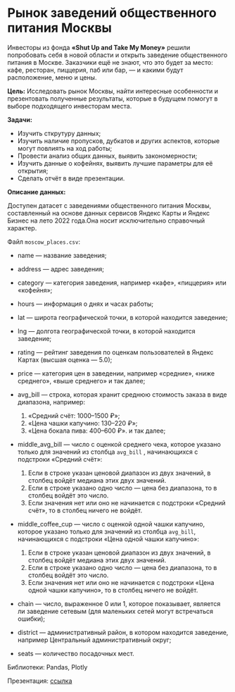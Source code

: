 # Рынок заведений общественного питания Москвы

Инвесторы из фонда **«Shut Up and Take My Money»** решили попробовать себя в новой области и открыть заведение общественного питания в Москве. Заказчики ещё не знают, что это будет за место: кафе, ресторан, пиццерия, паб или бар, — и какими будут расположение, меню и цены.

**Цель:**
Исследовать рынок Москвы, найти интересные особенности и презентовать полученные результаты, которые в будущем помогут в выборе подходящего инвесторам места.

**Задачи:**

 - Изучить сткрутуру данных;
 - Изучить наличие пропусков, дубкатов и других аспектов, которые могут повлиять на ход работы;
 - Провести анализ общих данных, выявить закономерности;
 - Изучить данные о кофейнях, выявить лучшие параметры для её открытия;
 - Сделать отчёт в виде презентации.
 
**Описание данных:**

Доступен датасет с заведениями общественного питания Москвы, составленный на основе данных сервисов Яндекс Карты и Яндекс Бизнес на лето 2022 года.Она носит исключительно справочный характер.

Файл `moscow_places.csv`:

- name — название заведения;
- address — адрес заведения;
- category — категория заведения, например «кафе», «пиццерия» или «кофейня»;
- hours — информация о днях и часах работы;
- lat — широта географической точки, в которой находится заведение;
- lng — долгота географической точки, в которой находится заведение;
- rating — рейтинг заведения по оценкам пользователей в Яндекс Картах (высшая оценка — 5.0);
- price — категория цен в заведении, например «средние», «ниже среднего», «выше среднего» и так далее;
- avg_bill — строка, которая хранит среднюю стоимость заказа в виде диапазона, например:

  1. «Средний счёт: 1000–1500 ₽»;
  2. «Цена чашки капучино: 130–220 ₽»;
  3. «Цена бокала пива: 400–600 ₽». и так далее;
  
  
- middle_avg_bill — число с оценкой среднего чека, которое указано только для значений из столбца `avg_bill` , начинающихся с подстроки «Средний счёт»:

  1. Если в строке указан ценовой диапазон из двух значений, в столбец войдёт медиана этих двух значений.
  2. Если в строке указано одно число — цена без диапазона, то в столбец войдёт это число.
  3. Если значения нет или оно не начинается с подстроки «Средний счёт», то в столбец ничего не войдёт.


- middle_coffee_cup — число с оценкой одной чашки капучино, которое указано только для значений из столбца `avg_bill`, начинающихся с подстроки «Цена одной чашки капучино»:

  1. Если в строке указан ценовой диапазон из двух значений, в столбец войдёт медиана этих двух значений.
  2. Если в строке указано одно число — цена без диапазона, то в столбец войдёт это число.
  3. Если значения нет или оно не начинается с подстроки «Цена одной чашки капучино», то в столбец ничего не войдёт.


- chain — число, выраженное 0 или 1, которое показывает, является ли заведение сетевым (для маленьких сетей могут встречаться ошибки);
- district — административный район, в котором находится заведение, например Центральный административный округ;
- seats — количество посадочных мест.

Библиотеки:
Pandas, Plotly

Презентация: [ссылка]([(https://docs.yandex.ru/docs/view?url=ya-disk%3A%2F%2F%2Fdisk%2F%D0%9F%D1%80%D0%B5%D0%B7%D0%B5%D0%BD%D1%82%D0%B0%D1%86%D0%B8%D1%8F%2F%D0%98%D1%81%D1%81%D0%BB%D0%B5%D0%B4%D0%BE%D0%B2%D0%B0%D0%BD%D0%B8%D0%B5%20%D0%9E%D0%B1%D1%89%D0%B5%D0%BF%D0%B8%D1%82%D0%B0.pdf&name=%D0%98%D1%81%D1%81%D0%BB%D0%B5%D0%B4%D0%BE%D0%B2%D0%B0%D0%BD%D0%B8%D0%B5%20%D0%9E%D0%B1%D1%89%D0%B5%D0%BF%D0%B8%D1%82%D0%B0.pdf&uid=1473914459&nosw=1)])
